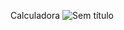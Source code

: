 Calculadora
![Sem título](https://user-images.githubusercontent.com/72985107/236335323-8c821da5-e291-48ed-8319-5c0be170b059.png)
